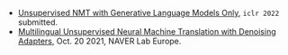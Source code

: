 
- [Unsupervised NMT with Generative Language Models Only](https://arxiv.org/pdf/2110.05448.pdf), `iclr 2022` submitted.
- [Multilingual Unsupervised Neural Machine Translation with Denoising Adapters](https://arxiv.org/pdf/2110.10472.pdf), Oct. 20 2021, NAVER Lab Europe.
